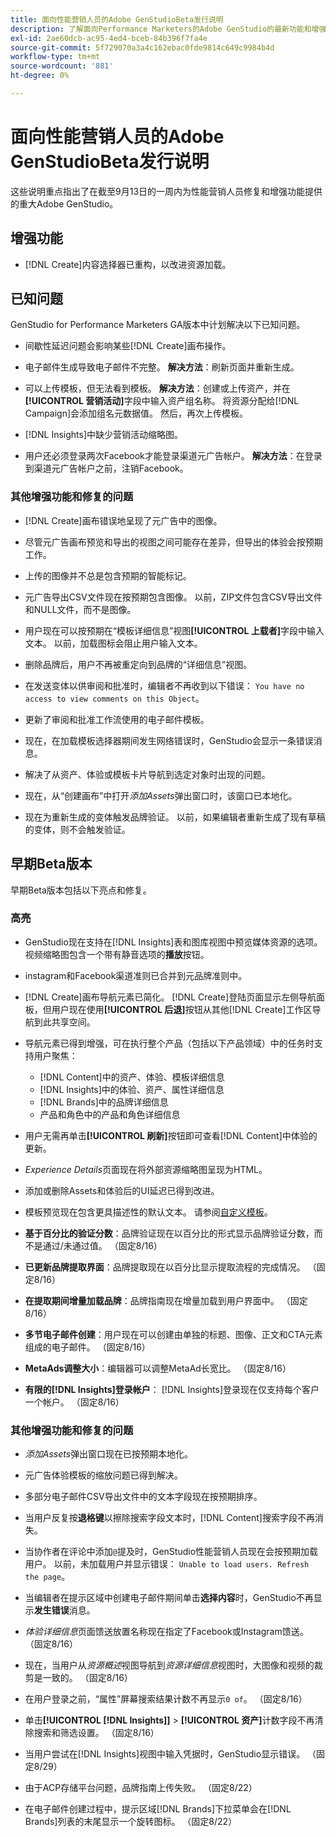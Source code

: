 ```yaml
---
title: 面向性能营销人员的Adobe GenStudioBeta发行说明
description: 了解面向Performance Marketers的Adobe GenStudio的最新功能和增强功能。
exl-id: 2ae60dcb-ac95-4ed4-bceb-84b396f7fa4e
source-git-commit: 5f729070a3a4c162ebac0fde9814c649c9984b4d
workflow-type: tm+mt
source-wordcount: '881'
ht-degree: 0%

---
```


# 面向性能营销人员的Adobe GenStudioBeta发行说明

这些说明重点指出了在截至9月13日的一周内为性能营销人员修复和增强功能提供的重大Adobe GenStudio。

## 增强功能

* [!DNL Create]内容选择器已重构，以改进资源加载。<!-- GS-2586 -->

## 已知问题

GenStudio for Performance Marketers GA版本中计划解决以下已知问题。

* 间歇性延迟问题会影响某些[!DNL Create]画布操作。<!-- GS-5203 -->

* 电子邮件生成导致电子邮件不完整。 **解决方法**：刷新页面并重新生成。<!-- GS-5209 -->

* 可以上传模板，但无法看到模板。 **解决方法**：创建或上传资产，并在&#x200B;**[!UICONTROL 营销活动]**&#x200B;字段中输入资产组名称。 将资源分配给[!DNL Campaign]会添加组名元数据值。 然后，再次上传模板。<!-- GS-4815 -->

* [!DNL Insights]中缺少营销活动缩略图。<!-- GS-4648 -->

* 用户还必须登录两次Facebook才能登录渠道元广告帐户。 **解决方法**：在登录到渠道元广告帐户之前，注销Facebook。<!-- GS-4806 -->

### 其他增强功能和修复的问题

* [!DNL Create]画布错误地呈现了元广告中的图像。<!-- GS-4864 -->

* 尽管元广告画布预览和导出的视图之间可能存在差异，但导出的体验会按预期工作。<!-- GS-4492 4401 -->

* 上传的图像并不总是包含预期的智能标记。<!-- GS-4856 -->

* 元广告导出CSV文件现在按预期包含图像。 以前，ZIP文件包含CSV导出文件和NULL文件，而不是图像。 <!-- GS-5107 -->

* 用户现在可以按预期在“模板详细信息”视图&#x200B;**[!UICONTROL 上载者]**&#x200B;字段中输入文本。 以前，加载图标会阻止用户输入文本。<!-- GS-4887 -->

* 删除品牌后，用户不再被重定向到品牌的“详细信息”视图。<!-- GS-2663 -->

* 在发送变体以供审阅和批准时，编辑者不再收到以下错误： `You have no access to view comments on this Object`。<!-- GS-5140 -->

* 更新了审阅和批准工作流使用的电子邮件模板。<!-- GS-5239 -->

* 现在，在加载模板选择器期间发生网络错误时，GenStudio会显示一条错误消息。<!-- GS-4682 -->

* 解决了从资产、体验或模板卡片导航到选定对象时出现的问题。<!-- GS-4390 -->

* 现在，从“创建画布”中打开&#x200B;_添加Assets_&#x200B;弹出窗口时，该窗口已本地化。 <!-- GS-4867 -->

* 现在为重新生成的变体触发品牌验证。 以前，如果编辑者重新生成了现有草稿的变体，则不会触发验证。<!-- GS-3971 -->

## 早期Beta版本

早期Beta版本包括以下亮点和修复。

### 高亮

* GenStudio现在支持在[!DNL Insights]表和图库视图中预览媒体资源的选项。 视频缩略图包含一个带有静音选项的&#x200B;**播放**&#x200B;按钮。<!-- GS-4398 -->

* instagram和Facebook渠道准则已合并到元品牌准则中。

* [!DNL Create]画布导航元素已简化。 [!DNL Create]登陆页面显示左侧导航面板，但用户现在使用&#x200B;**[!UICONTROL 后退]**&#x200B;按钮从其他[!DNL Create]工作区导航到此共享空间。

* 导航元素已得到增强，可在执行整个产品（包括以下产品领域）中的任务时支持用户聚焦：

   * [!DNL Content]中的资产、体验、模板详细信息
   * [!DNL Insights]中的体验、资产、属性详细信息
   * [!DNL Brands]中的品牌详细信息
   * 产品和角色中的产品和角色详细信息

* 用户无需再单击&#x200B;**[!UICONTROL 刷新]**&#x200B;按钮即可查看[!DNL Content]中体验的更新。

* _Experience Details_&#x200B;页面现在将外部资源缩略图呈现为HTML。

* 添加或删除Assets和体验后的UI延迟已得到改进。

* 模板预览现在包含更具描述性的默认文本。 请参阅[自定义模板](https://experienceleague.adobe.com/en/docs/genstudio/user-guide/content/templates/customize-template#template-preview)。

* **基于百分比的验证分数**：品牌验证现在以百分比的形式显示品牌验证分数，而不是通过/未通过值。 （固定8/16）

* **已更新品牌提取界面**：品牌提取现在以百分比显示提取流程的完成情况。 （固定8/16）

* **在提取期间增量加载品牌**：品牌指南现在增量加载到用户界面中。 （固定8/16）

* **多节电子邮件创建**：用户现在可以创建由单独的标题、图像、正文和CTA元素组成的电子邮件。 （固定8/16）

* **MetaAds调整大小**：编辑器可以调整MetaAd长宽比。 （固定8/16）

* **有限的[!DNL Insights]登录帐户**： [!DNL Insights]登录现在仅支持每个客户一个帐户。 （固定8/16）

### 其他增强功能和修复的问题

* _添加Assets_&#x200B;弹出窗口现在已按预期本地化。<!-- GS-3834 -->

* 元广告体验模板的缩放问题已得到解决。<!-- GS-4174 -->

* 多部分电子邮件CSV导出文件中的文本字段现在按预期排序。<!-- GS-4013 -->

* 当用户反复按&#x200B;**退格键**&#x200B;以擦除搜索字段文本时，[!DNL Content]搜索字段不再消失。 <!-- GS-4543 -->

* 当协作者在评论中添加`@`提及时，GenStudio性能营销人员现在会按预期加载用户。 以前，未加载用户并显示错误： `Unable to load users. Refresh the page`。<!-- GS-4113 -->

* 当编辑者在提示区域中创建电子邮件期间单击&#x200B;**选择内容**&#x200B;时，GenStudio不再显示&#x200B;**发生错误**&#x200B;消息。<!-- GS-4879 -->

* _体验详细信息_&#x200B;页面馈送放置名称现在指定了Facebook或Instagram馈送。 （固定8/16）

* 现在，当用户从&#x200B;_资源概述_&#x200B;视图导航到&#x200B;_资源详细信息_&#x200B;视图时，大图像和视频的裁剪是一致的。 （固定8/16）

* 在用户登录之前，“属性”屏幕搜索结果计数不再显示`0 of`。 （固定8/16） <!-- GS-3665 -->

* 单击&#x200B;**[!UICONTROL [!DNL Insights]]** > **[!UICONTROL 资产]**&#x200B;计数字段不再清除搜索和筛选设置。 （固定8/16） <!-- GS-3476 -->

* 当用户尝试在[!DNL Insights]视图中输入凭据时，GenStudio显示错误。 （固定8/29） <!-- GS-4689 -->

* 由于ACP存储平台问题，品牌指南上传失败。 （固定8/22） <!-- GS-4369 -->

* 在电子邮件创建过程中，提示区域[!DNL Brands]下拉菜单会在[!DNL Brands]列表的末尾显示一个旋转图标。 （固定8/22） <!-- GS-4077 -->
